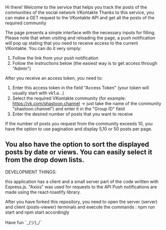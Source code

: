 Hi there! Welcome to the service that helps you track the posts of the communities of the social network VKontakte
Thanks to this service, you can make a GET request to the VKontakte API and get all the posts of the required community

The page presents a simple interface with the necessary inputs for filling. Please note that when visiting and reloading the page, a push notification will pop up stating that you need to receive access to the current VKontakte. You can do it very simply:
1. Follow the link from your push notification
2. Follow the instructions below (the easiest way is to get access through "Admin")

After you receive an access token, you need to:
1. Enter this access token in the field "Access Token" (your token will usually start with vk1.a...)
2. Select the required VKontakte community (for example: https://vk.com/shastoon.channel -> just take the name of the community "shastoon.channel") and enter it in the "Group ID" field
3. Enter the desired number of posts that you want to receive

If the number of posts you request from the community exceeds 10, you have the option to use pagination and display 5,10 or 50 posts per page.

You also have the option to sort the displayed posts by date or views. You can easily select it from the drop down lists.
------

DEVELOPMENT THINGS:

this application has a client and a small server part of the code written with Express.js. "Axios" was used for requests to the API
Push notifications are made using the react-toastify library.

After you have forked this repository, you need to open the server (server) and client (posts-viewer) terminals and execute the commands : npm run start and npm start accordingly

Have fun ¯\_(ツ)_/¯ 

